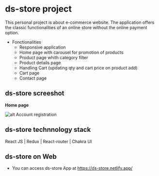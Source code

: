 # ds-store project

This personal project is about e-commerce website. The application offers the classic functionalities of an online store without the online payment option.

  - Fonctionalities
    * Responsive application
    * Home page with carousel for promotion of products
    * Product page whith category filter
    * Product details page
    * Handling Cart (updating qty and cart price on product add)
    * Cart page
    * Contact page

## ds-store screeshot ##

**Home page**

![alt Account registration](https://github.com/D-Savel/fast-delivery-project/blob/main/Screenshots/ds-shop.png?raw=true)

## ds-store technnology stack ##

React JS | Redux | React-router | Chakra UI

## ds-store on Web ##

- You can access ds-store App at https://ds-store.netlify.app/
